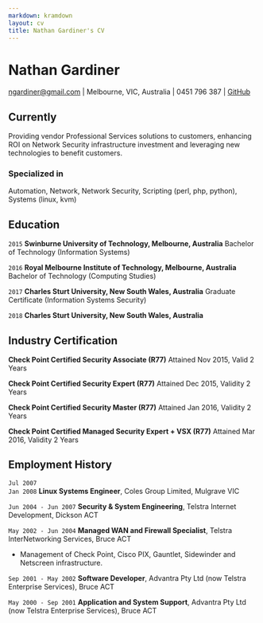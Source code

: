 ```yaml
---
markdown: kramdown
layout: cv
title: Nathan Gardiner's CV
---
```


# Nathan Gardiner

<div id="webaddress">
<a href="ngardiner@gmail.com">ngardiner@gmail.com</a>
| Melbourne, VIC, Australia | 0451 796 387
| <a href="https://ngardiner.github.io">GitHub</a>
</div>

## Currently

Providing vendor Professional Services solutions to customers, enhancing ROI on Network Security infrastructure investment and leveraging new technologies to benefit customers.

### Specialized in

Automation, Network, Network Security, Scripting (perl, php, python), Systems (linux, kvm)

## Education

`2015`
__Swinburne University of Technology, Melbourne, Australia__ Bachelor of Technology (Information Systems)

`2016`
__Royal Melbourne Institute of Technology, Melbourne, Australia__ Bachelor of Technology (Computing Studies)

`2017`
__Charles Sturt University, New South Wales, Australia__ Graduate Certificate (Information Systems Security)

`2018`
__Charles Sturt University, New South Wales, Australia__

## Industry Certification

__Check Point Certified Security Associate (R77)__ Attained Nov 2015, Valid 2 Years

__Check Point Certified Security Expert (R77)__ Attained Dec 2015, Validity 2 Years

__Check Point Certified Security Master (R77)__ Attained Jan 2016, Validity 2 Years

__Check Point Certified Managed Security Expert + VSX (R77)__ Attained Mar 2016, Validity 2 Years

## Employment History

`Jul 2007` <br /> `Jan 2008`
__Linux Systems Engineer__, Coles Group Limited, Mulgrave VIC

`Jun 2004 - Jun 2007`
__Security & System Engineering__, Telstra Internet Development, Dickson ACT

`May 2002 - Jun 2004`
__Managed WAN and Firewall Specialist__, Telstra InterNetworking Services, Bruce ACT
- Management of Check Point, Cisco PIX, Gauntlet, Sidewinder and Netscreen infrastructure.

`Sep 2001 - May 2002`
__Software Developer__, Advantra Pty Ltd (now Telstra Enterprise Services), Bruce ACT

`May 2000 - Sep 2001`
__Application and System Support__, Advantra Pty Ltd (now Telstra Enterprise Services), Bruce ACT

<!-- ### Footer Last updated: April 2017 -->
